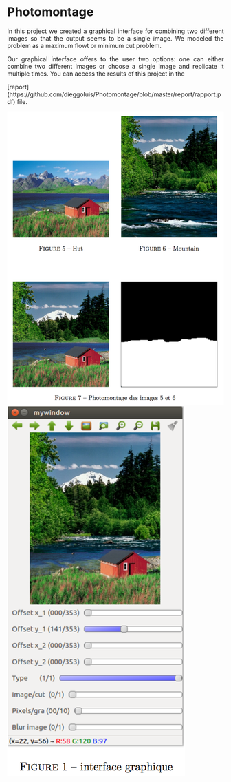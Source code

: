 # Photomontage

<p align="justify">
In this project we created a graphical interface for combining two different images so that the output seems to be a single image. We modeled the problem as a maximum flowt or minimum cut problem.
</p>

<p align="justify">
Our graphical interface offers to the user two options: one can either combine two different images or choose a single image and replicate it multiple times. You can access the results of this project in the </p>[report](https://github.com/dieggoluis/Photomontage/blob/master/report/rapport.pdf) file.

![Alt text](screenshots/images.png?raw=true "Login")
![Alt text](screenshots/gui.png?raw=true "Start Screen")
